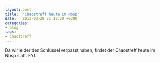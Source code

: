 ```yaml
---
layout: post
title:  "Chaostreff heute im Nbsp"
date:   2013-03-28 21:12:00 +0200
categories:
- blog
tags:
- chaostreff
---
```

Da wir leider den Schlüssel verpasst haben, findet der Chaostreff heute im Nbsp statt. FYI.
